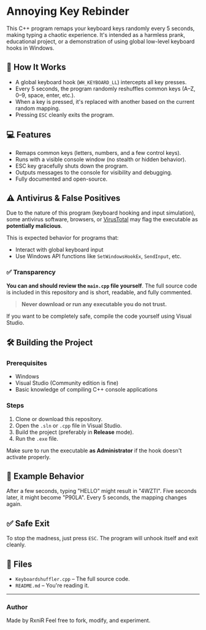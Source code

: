 # Annoying Key Rebinder

This C++ program remaps your keyboard keys randomly every 5 seconds, making typing a chaotic experience. It's intended as a harmless prank, educational project, or a demonstration of using global low-level keyboard hooks in Windows.

## 🧠 How It Works

- A global keyboard hook (`WH_KEYBOARD_LL`) intercepts all key presses.
- Every 5 seconds, the program randomly reshuffles common keys (A–Z, 0–9, space, enter, etc.).
- When a key is pressed, it's replaced with another based on the current random mapping.
- Pressing `ESC` cleanly exits the program.

## 💻 Features

- Remaps common keys (letters, numbers, and a few control keys).
- Runs with a visible console window (no stealth or hidden behavior).
- ESC key gracefully shuts down the program.
- Outputs messages to the console for visibility and debugging.
- Fully documented and open-source.

## ⚠️ Antivirus & False Positives

Due to the nature of this program (keyboard hooking and input simulation), some antivirus software, browsers, or [VirusTotal](https://www.virustotal.com/) may flag the executable as **potentially malicious**.

This is expected behavior for programs that:
- Interact with global keyboard input
- Use Windows API functions like `SetWindowsHookEx`, `SendInput`, etc.

### ✅ Transparency

**You can and should review the `main.cpp` file yourself**. The full source code is included in this repository and is short, readable, and fully commented.

> **Never download or run any executable you do not trust.**

If you want to be completely safe, compile the code yourself using Visual Studio.

## 🛠 Building the Project

### Prerequisites

- Windows
- Visual Studio (Community edition is fine)
- Basic knowledge of compiling C++ console applications

### Steps

1. Clone or download this repository.
2. Open the `.sln` or `.cpp` file in Visual Studio.
3. Build the project (preferably in **Release** mode).
4. Run the `.exe` file.

Make sure to run the executable **as Administrator** if the hook doesn't activate properly.

## 🧪 Example Behavior

After a few seconds, typing "HELLO" might result in "4WZTI". Five seconds later, it might become "P90LA". Every 5 seconds, the mapping changes again.

## ✅ Safe Exit

To stop the madness, just press `ESC`. The program will unhook itself and exit cleanly.

## 📂 Files

- `Keyboardshuffler.cpp` – The full source code.
- `README.md` – You're reading it.

---

### Author

Made by RxniR
Feel free to fork, modify, and experiment.

